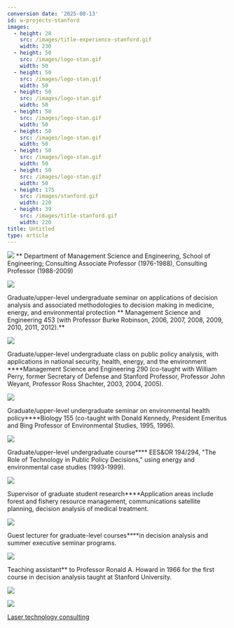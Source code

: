 ```yaml
---
conversion date: '2025-08-13'
id: w-projects-stanford
images:
  - height: 28
    src: /images/title-experience-stanford.gif
    width: 230
  - height: 50
    src: /images/logo-stan.gif
    width: 50
  - height: 50
    src: /images/logo-stan.gif
    width: 50
  - height: 50
    src: /images/logo-stan.gif
    width: 50
  - height: 50
    src: /images/logo-stan.gif
    width: 50
  - height: 50
    src: /images/logo-stan.gif
    width: 50
  - height: 50
    src: /images/logo-stan.gif
    width: 50
  - height: 50
    src: /images/logo-stan.gif
    width: 50
  - height: 175
    src: /images/stanford.gif
    width: 220
  - height: 39
    src: /images/title-stanford.gif
    width: 220
title: Untitled
type: article
---
```


![](/images/title-experience-stanford.gif)
**
Department of Management Science and Engineering, School of Engineering; Consulting Associate Professor (1976-1988), Consulting Professor (1988-2009)

![](/images/logo-stan.gif)

 Graduate/upper-level undergraduate seminar on applications of decision analysis and associated methodologies to decision making in medicine, energy, and environmental protection ** Management Science and Engineering 453 (with Professor Burke Robinson, 2006, 2007, 2008, 2009, 2010, 2011, 2012).**

![](/images/logo-stan.gif)

 Graduate/upper-level undergraduate class on public policy analysis, with applications in national security, health, energy, and the environment ****Management Science and Engineering 290 (co-taught with William Perry, former Secretary of Defense and Stanford Professor, Professor John Weyant, Professor Ross Shachter, 2003, 2004, 2005).

![](/images/logo-stan.gif)

 Graduate/upper-level undergraduate seminar on environmental health policy****Biology 155 (co-taught with Donald Kennedy, President Emeritus and Bing Professor of Environmental Studies, 1995, 1996).

![](/images/logo-stan.gif)

 Graduate/upper-level undergraduate course**** EES&OR 194/294, "The Role of Technology in Public Policy Decisions," using energy and environmental case studies (1993-1999).

![](/images/logo-stan.gif)

 Supervisor of graduate student research****Application areas include forest and fishery resource management, communications satellite planning, decision analysis of medical treatment.

![](/images/logo-stan.gif)

 Guest lecturer for graduate-level courses****in decision analysis and summer executive seminar programs.

![](/images/logo-stan.gif)

 Teaching assistant**
to Professor Ronald A. Howard in 1966 for the first course in decision analysis taught at Stanford University.

![](/images/stanford.gif)

![](/images/title-stanford.gif)

[Laser technology consulting](/articles//w-laser)

